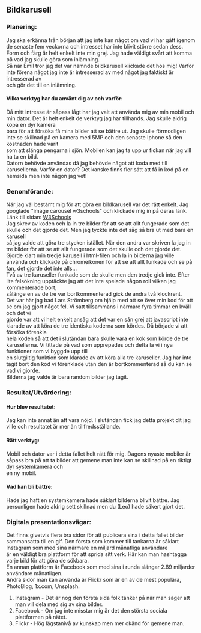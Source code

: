 ## Bildkarusell

### Planering:
Jag ska erkänna från början att jag inte kan något om vad vi har gått igenom de senaste fem veckorna och intresset har inte blivit större sedan dess.  
Form och färg är helt enkelt inte min grej. Jag hade väldigt svårt att komma på vad jag skulle göra som inlämning.  
Så när Emil tror jag det var nämnde bildkarusell klickade det hos mig! Varför inte förena något jag inte är intresserad av med något jag faktiskt är intresserad av  
och gör det till en inlämning. 
  
#### Vilka verktyg har du använt dig av och varför:  
Då mitt intresse är såpass lågt har jag valt att använda mig av min mobil och min dator. Det är helt enkelt de verktyg jag har tillhands. Jag skulle aldrig köpa en dyr kamera  
bara för att försöka få mina bilder att se bättre ut. Jag skulle förmodligen inte se skillnad på en kamera med 5MP och den senaste Iphone så den kostnaden hade varit  
som att slänga pengarna i sjön. Mobilen kan jag ta upp ur fickan när jag vill ha ta en bild.  
Datorn behövde användas då jag behövde något att koda med till karusellerna. Varför en dator? Det kanske finns fler sätt att få in kod på en hemsida men inte någon jag vet!
  
### Genomförande:  
När jag väl bestämt mig för att göra en bildkarusell var det rätt enkelt. Jag googlade "image carousel w3schools" och klickade mig in på deras länk.  
Länk till sidan: [W3Schools](https://images.unsplash.com/photo-1558591710-4b4a1ae0f04d?ixid=MnwxMjA3fDB8MHxzZWFyY2h8MXx8dGVjaCUyMGJhY2tncm91bmR8ZW58MHx8MHx8&ixlib=rb-1.2.1&auto=format&fit=crop&w=500&q=60 "W3Schools")  
Jag skrev av koden och la in tre bilder för att se att allt fungerade som det skulle och det gjorde det. Men jag tyckte inte det såg så bra ut med bara en karusell  
så jag valde att göra tre stycken istället. När den andra var skriven la jag in tre bilder för att se att allt fungerade som det skulle och det gjorde det.  
Gjorde klart min tredje karusell i html-filen och la in bilderna jag ville använda och klickade på chromeikonen för att se att allt funkade och se på fan, det gjorde det inte alls...  
Två av tre karuseller funkade som de skulle men den tredje gick inte. Efter lite felsökning upptäckte jag att det inte spelade någon roll vilken jag kommenterade bort,  
sålänge en av de tre var bortkommenterad gick de andra två klockrent.  
Det var här jag bad Lars Strömberg om hjälp med att se över min kod för att se om jag gjort något fel. Vi satt tillsammans i närmare fyra timmar en kväll och det vi  
gjorde var att vi helt enkelt ansåg att det var en sån grej att javascript inte klarade av att köra de tre identiska koderna som kördes. Då började vi att försöka förenkla  
hela koden så att det i slutändan bara skulle vara en kok som körde de tre karusellerna. Vi tittade på vad som upprepades och detta la vi i nya funktioner som vi byggde upp till  
en slutgiltig funktion som klarade av att köra alla tre karuseller. Jag har inte tagit bort den kod vi förenklade utan den är bortkommenterad så du kan se vad vi gjorde.  
Bilderna jag valde är bara random bilder jag tagit.  
  
### Resultat/Utvärdering:  
  
#### Hur blev resultatet:  
Jag kan inte annat än att vara nöjd. I slutändan fick jag detta projekt dit jag ville och resultatet är mer än tillfredsställande.  
  
#### Rätt verktyg:  
Mobil och dator var i detta fallet helt rätt för mig. Dagens nyaste mobiler är såpass bra på att ta bilder att gemene man inte kan se skillnad på en riktigt dyr systemkamera och  
en ny mobil.  
  
#### Vad kan bli bättre:  
Hade jag haft en systemkamera hade såklart bilderna blivit bättre. Jag personligen hade aldrig sett skillnad men du (Leo) hade säkert gjort det.  
  
### Digitala presentationsvägar:  
  
Det finns givetvis flera bra sidor för att publicera sina i detta fallet bilder sammansatta till en gif. Den första som kommer till tankarna är såklart Instagram som med sina närmare en miljard månatliga användare  
är en väldigt bra plattform för att sprida sitt verk. Här kan man hashtagga varje bild för att göra de sökbara.  
En annan plattform är Facebook som med sina i runda slängar 2.89 miljarder användare månatligen.  
Andra sidor man kan använda är Flickr som är en av de mest populära, PhotoBlog, 1x.com, Unsplash.  
  
1. Instagram - Det är nog den första sida folk tänker på när man säger att man vill dela med sig av sina bilder.  
2. Facebook - Om jag inte misstar mig är det den största sociala plattformen på nätet.  
3. Flickr - Hög lägstanivå av kunskap men mer okänd för gemene man.
